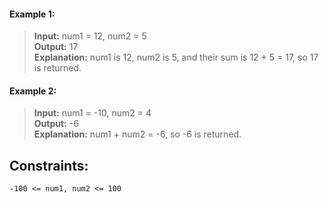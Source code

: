 #### Example 1:

> **Input:** num1 = 12, num2 = 5  
> **Output:** 17  
> **Explanation:** num1 is 12, num2 is 5, and their sum is 12 + 5 = 17, so 17 is returned.

#### Example 2:

> **Input:** num1 = -10, num2 = 4  
> **Output:** -6  
> **Explanation:** num1 + num2 = -6, so -6 is returned.

## Constraints:

```
-100 <= num1, num2 <= 100
```
